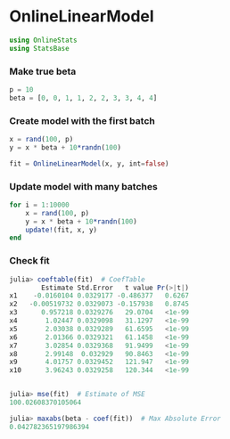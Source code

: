 
# OnlineLinearModel


````julia
using OnlineStats
using StatsBase
````





### Make true beta
````julia
p = 10
beta = [0, 0, 1, 1, 2, 2, 3, 3, 4, 4]
````





### Create model with the first batch
````julia
x = rand(100, p)
y = x * beta + 10*randn(100)

fit = OnlineLinearModel(x, y, int=false)
````





### Update model with many batches
````julia
for i = 1:10000
    x = rand(100, p)
    y = x * beta + 10*randn(100)
    update!(fit, x, y)
end
````





### Check fit
````julia
julia> coeftable(fit)  # CoefTable
        Estimate Std.Error   t value Pr(>|t|)
x1    -0.0160104 0.0329177 -0.486377   0.6267
x2   -0.00519732 0.0329073 -0.157938   0.8745
x3      0.957218 0.0329276   29.0704   <1e-99
x4       1.02447 0.0329098   31.1297   <1e-99
x5       2.03038 0.0329289   61.6595   <1e-99
x6       2.01366 0.0329321   61.1458   <1e-99
x7       3.02854 0.0329368   91.9499   <1e-99
x8       2.99148  0.032929   90.8463   <1e-99
x9       4.01757 0.0329452   121.947   <1e-99
x10      3.96243 0.0329258   120.344   <1e-99


julia> mse(fit)  # Estimate of MSE
100.02608370105064

julia> maxabs(beta - coef(fit))  # Max Absolute Error
0.042782365197986394

````


